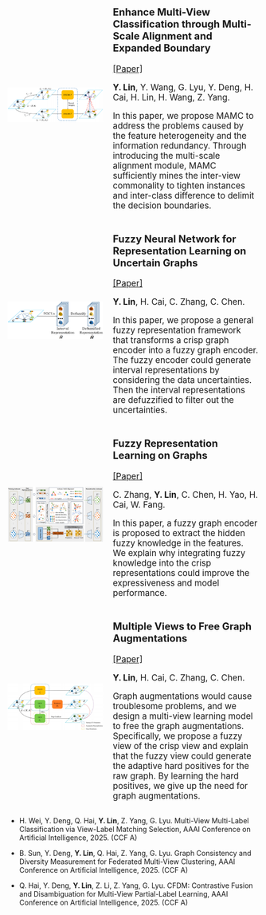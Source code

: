 

<div style="font-size: 17px; display: flex; align-items: center;">
  <!-- 左边放图片 -->
  <div style="flex: 30%; padding-right: 20px;">
    <img src="../static/assets/publication/tfs23_fuzzy_representation.png" alt="图1: 论文中的小图" width="100%">
  </div>
  <!-- 右边放论文介绍 -->
  <div style="flex: 50%;">
      <h3>Enhance Multi-View Classification through Multi-Scale Alignment and Expanded Boundary</h3>
      <a href="https://openreview.net/pdf?id=t1J2CnDFwj" target="_blank">[Paper]</a>
      <p><strong>Y. Lin</strong>, Y. Wang, G. Lyu, Y. Deng, H. Cai, H. Lin, H. Wang, Z. Yang.</p>
      <p>In this paper, we propose MAMC to address the problems caused by the feature heterogeneity and the information redundancy. Through introducing the multi-scale alignment module, MAMC sufficiently mines the inter-view commonality to tighten instances and inter-class difference to delimit the decision boundaries.</p>
  </div>
</div>

<!-- - <strong>Y. Lin</strong>, Y. Wang, G. Lyu, Y. Deng, H. Cai, H. Lin, H. Wang, Z. Yang. Enhance Multi-View Classification through Multi-Scale Alignment and Expanded Boundary. International Conference on Learning Representations, 2025. (TH-CPL A) [[Paper]](https://openreview.net/pdf?id=t1J2CnDFwj) -->

<div style="font-size: 17px; display: flex; align-items: center;">
  <!-- 左边放图片 -->
  <div style="flex: 30%; padding-right: 20px;">
    <img src="../static/assets/publication/tfs24_fuzzy_neural_network.png" alt="图1: 论文中的小图" width="100%">
  </div>
  <!-- 右边放论文介绍 -->
  <div style="flex: 50%;">
      <h3>Fuzzy Neural Network for Representation Learning on Uncertain Graphs</h3>
      <a href="https://ieeexplore.ieee.org/abstract/document/10571582/" target="_blank">[Paper]</a>
      <p><strong>Y. Lin</strong>, H. Cai, C. Zhang, C. Chen.</p>
      <p>In this paper, we propose a general fuzzy representation framework that transforms a crisp graph encoder into a fuzzy graph encoder. The fuzzy encoder could generate interval representations by considering the data uncertainties. Then the interval representations are defuzzified to filter out the uncertainties.</p>
  </div>
</div>

<!-- - <strong>Y. Lin</strong>, H. Cai, C. Zhang, C. Chen. Fuzzy Neural Network for Representation Learning on Uncertain Graphs, IEEE Transactions on Fuzzy Systems. 32(9): 5259-5271, 2024. (JCR Q1, CCF B) [[Paper]](https://ieeexplore.ieee.org/abstract/document/10571582/) -->

<div style="font-size: 17px; display: flex; align-items: center;">
  <!-- 左边放图片 -->
  <div style="flex: 30%; padding-right: 20px;">
    <img src="../static/assets/publication/iclr25_enhance_multi_view.png" alt="图1: 论文中的小图" width="100%">
  </div>
  <!-- 右边放论文介绍 -->
  <div style="flex: 50%;">
      <h3>Fuzzy Representation Learning on Graphs</h3>
      <a href="https://ieeexplore.ieee.org/abstract/document/10061283/" target="_blank">[Paper]</a>
      <p>C. Zhang, <strong>Y. Lin</strong>, C. Chen, H. Yao, H. Cai, W. Fang.</p>
      <p>In this paper, a fuzzy graph encoder is proposed to extract the hidden fuzzy knowledge in the features. We explain why integrating fuzzy knowledge into the crisp representations could improve the expressiveness and model performance.</p>
  </div>
</div>

<!-- - C. Zhang, <strong>Y. Lin</strong>, C. Chen, H. Yao, H. Cai, W. Fang. Fuzzy Representation Learning on Graphs, IEEE Transactions on Fuzzy Systems. 31(10): 3358-3370, 2023. (JCR Q1, CCF B) [[Paper]](https://ieeexplore.ieee.org/abstract/document/10061283/) -->


<div style="font-size: 17px; display: flex; align-items: center;">
  <!-- 左边放图片 -->
  <div style="flex: 30%; padding-right: 20px;">
    <img src="../static/assets/publication/tcss24_multiple_views.png" alt="图1: 论文中的小图" width="100%">
  </div>
  <!-- 右边放论文介绍 -->
  <div style="flex: 50%;">
      <h3>Multiple Views to Free Graph Augmentations</h3>
      <a href="https://ieeexplore.ieee.org/abstract/document/10342655/" target="_blank">[Paper]</a>
      <p><strong>Y. Lin</strong>, H. Cai, C. Zhang, C. Chen.</p>
      <p>Graph augmentations would cause troublesome problems, and we design a multi-view learning model to free the graph augmentations. Specifically, we propose a fuzzy view of the crisp view and explain that the fuzzy view could generate the adaptive hard positives for the raw graph. By learning the hard positives, we give up the need for graph augmentations.</p>
  </div>
</div>

<!-- - <strong>Y. Lin</strong>, H. Cai, C. Zhang, C. Chen. Multiple Views to Free Graph Augmentations, IEEE Transactions on Computational Social Systems. 11(3): 3290-3230, 2024. (JCR Q1, CCF C) [[Paper]](https://ieeexplore.ieee.org/abstract/document/10342655/) -->

- H. Wei, Y. Deng, Q. Hai, <strong>Y. Lin</strong>, Z. Yang, G. Lyu. Multi-View Multi-Label Classification via View-Label Matching Selection, AAAI Conference on Artificial Intelligence, 2025. (CCF A)

- B. Sun, Y. Deng, <strong>Y. Lin</strong>, Q. Hai, Z. Yang, G. Lyu. Graph Consistency and Diversity Measurement for Federated Multi-View Clustering, AAAI Conference on Artificial Intelligence, 2025. (CCF A)

- Q. Hai, Y. Deng, <strong>Y. Lin</strong>, Z. Li, Z. Yang, G. Lyu. CFDM: Contrastive Fusion and Disambiguation for Multi-View Partial-Label Learning, AAAI Conference on Artificial Intelligence, 2025. (CCF A)
